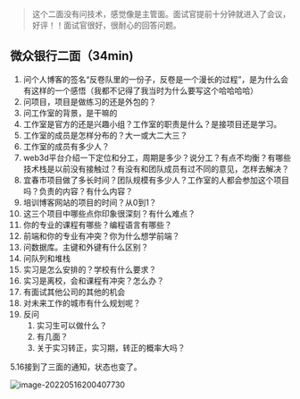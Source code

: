 > 这个二面没有问技术，感觉像是主管面。面试官提前十分钟就进入了会议，好评！！面试官很好，很耐心的回答问题。

## 微众银行二面（34min)

1.  问个人博客的签名“反卷队里的一份子，反卷是一个漫长的过程”，是为什么会有这样的一个感悟（我都不记得了我当时为什么要写这个哈哈哈哈）
2. 问项目，项目是做练习的还是外包的？
3. 问工作室的背景，是干嘛的
4. 工作室是官方的还是兴趣小组？工作室的职责是什么？是接项目还是学习。
5. 工作室的成员是怎样分布的？大一或大二大三？
6. 工作室的成员有多少人？
7. web3d平台介绍一下定位和分工，周期是多少？说分工？有点不均衡？有哪些技术栈是以前没有接触过？有没有和团队成员有过不同的意见，怎样去解决？
8. 宜春市项目做了多长时间？团队规模有多少人？工作室的人都会参加这个项目吗？负责的内容？有什么内容？
9. 培训博客网站的项目的时间？从0到1？
10. 这三个项目中哪些点你印象很深刻？有什么难点？
11. 你的专业的课程有哪些？编程语言有哪些？
12. 前端和你的专业有冲突？你为什么想学前端？
13. 问数据库。主键和外键有什么区别？
14. 问队列和堆栈
15. 实习是怎么安排的？学校有什么要求？
16. 实习是离校，会和课程有冲突？怎么办？
17. 有面试其他公司的其他的机会
18. 对未来工作的城市有什么规划呢？
19. 反问
    1. 实习生可以做什么？
    2. 有几面？
    3. 关于实习转正，实习期，转正的概率大吗？



5.16接到了三面的通知，状态也变了。

![image-20220516200407730](https://s2.loli.net/2022/05/16/vScqp43ZahPTAnr.png)
